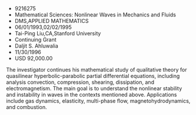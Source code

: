 
* 9216275
* Mathematical Sciences: Nonlinear Waves in Mechanics and Fluids
* DMS,APPLIED MATHEMATICS
* 06/01/1993,02/02/1995
* Tai-Ping Liu,CA,Stanford University
* Continuing Grant
* Daljit S. Ahluwalia
* 11/30/1996
* USD 92,000.00

The investigator continues his mathematical study of qualitative theory for
quasilinear hyperbolic-parabolic partial differential equations, including
analysis convection, compression, shearing, dissipation, and electromagnetism.
The main goal is to understand the nonlinear stability and instability in waves
in the contexts mentioned above. Applications include gas dynamics, elasticity,
multi-phase flow, magnetohydrodynamics, and combustion.
